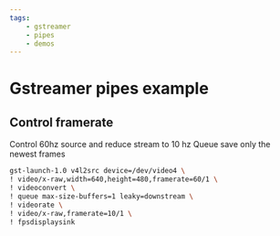 ```yaml
---
tags:
    - gstreamer
    - pipes
    - demos
---
```


# Gstreamer pipes example

## Control framerate
Control 60hz source and reduce stream to 10 hz
Queue save only the newest frames


```bash
gst-launch-1.0 v4l2src device=/dev/video4 \
! video/x-raw,width=640,height=480,framerate=60/1 \
! videoconvert \
! queue max-size-buffers=1 leaky=downstream \
! videorate \
! video/x-raw,framerate=10/1 \
! fpsdisplaysink
```